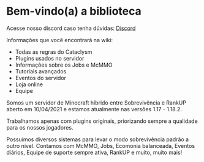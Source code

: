 # **Bem-vindo(a) a biblioteca**

Acesse nosso discord caso tenha dúvidas: [Discord](https://discord.com/invite/n4KMe6pMYK)

Informações que você encontrará na wiki:

- Todas as regras do Cataclysm
- Plugins usados no servidor
- Informações sobre os Jobs e McMMO
- Tutoriais avançados
- Eventos do servidor
- Loja online
- Equipe

Somos um servidor de Minecraft híbrido entre Sobrevivência e RankUP aberto em 10/04/2021
e estamos atualmente nas versões 1.17 - 1.18.2.

Trabalhamos apenas com plugins originais, priorizando sempre a qualidade
para os nossos jogadores.

Possuímos diversos sistemas para levar o modo sobrevivência padrão a outro nível.
Contamos com McMMO, Jobs, Ecomonia balanceada, Eventos diários, Equipe de suporte
sempre ativa, RankUP e muito, muito mais!